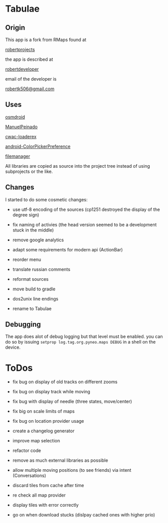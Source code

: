 Tabulae
=======

Origin
------

This app is a fork from RMaps found at

[robertprojects](https://code.google.com/p/robertprojects/source)

the app is described at

[robertdeveloper](http://robertdeveloper.blogspot.com/2009/08/rmaps.html)


email of the developer is

[robertk506@gmail.com](mailto:robertk506@gmail.com)

Uses
----

[osmdroid](https://github.com/osmdroid/osmdroid)

[ManuelPeinado](https://github.com/ManuelPeinado/MultiChoiceAdapter)

[cwac-loaderex](https://github.com/commonsguy/cwac-loaderex)

[android-ColorPickerPreference](https://github.com/attenzione/android-ColorPickerPreference)

[filemanager](https://github.com/openintents/filemanager)

All libraries are copied as source into the project tree instead of
using subprojects or the like.

Changes
-------

I started to do some cosmetic changes:

-	use utf-8 encoding of the sources (cp1251 destroyed the display of the
	degree sign)

-	fix naming of activies (the head version seemed to be a development stuck
	in the middle)

-	remove google analytics

-	adapt some requirements for modern api (ActionBar)

-	reorder menu

-	translate russian comments

-	reformat sources

-	move build to gradle

-	dos2unix line endings

-	rename to Tabulae

Debugging
---------

The app does alot of debug logging but that level must be enabled. you can do
so by issuing `setprop log.tag.org.pyneo.maps DEBUG` in a shell on the
device.

ToDos
=====

- fix bug on display of old tracks on different zooms

- fix bug on display track while moving

- fix bug with display of needle (three states, move/center)

- fix big on scale limits of maps

- fix bug on location provider usage

- create a changelog generator

- improve map selection

- refactor code

- remove as much external libraries as possible

- allow multiple moving positions (to see friends) via intent (Conversations)

- discard tiles from cache after time

- re check all map provider

- display tiles with error correctly

- go on when download stucks (dislpay cached ones with higher prio)


